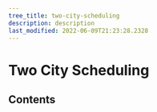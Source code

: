 ```yaml
---
tree_title: two-city-scheduling
description: description
last_modified: 2022-06-09T21:23:28.2328
---
```


# Two City Scheduling

## Contents
